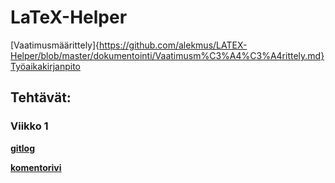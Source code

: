 # LaTeX-Helper 
[Vaatimusmäärittely]{https://github.com/alekmus/LATEX-Helper/blob/master/dokumentointi/Vaatimusm%C3%A4%C3%A4rittely.md}
[Työaikakirjanpito](https://github.com/alekmus/LATEX-Helper/blob/master/ty%C3%B6aikakirjanpito.txt) 
## Tehtävät:
### Viikko 1
  [**gitlog**](https://github.com/alekmus/OT-harjoitustyo/blob/master/laskarit/viikko1/gitlog.txt)
  
  [**komentorivi**](https://github.com/alekmus/OT-harjoitustyo/blob/master/laskarit/viikko1/komentorivi.txt)
